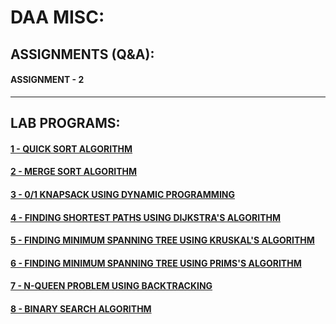 # DAA MISC:

## ASSIGNMENTS (Q&A):
#### ASSIGNMENT - 2
---

## LAB PROGRAMS:
#### [1 - QUICK SORT ALGORITHM](./lab_programs/e1.md#ex-1---quick-sort-algorithm)
#### [2 - MERGE SORT ALGORITHM](./lab_programs/e2.md#ex-1---merge-sort-algorithm)
#### [3 - 0/1 KNAPSACK USING DYNAMIC PROGRAMMING](./lab_programs/e3.md#ex-3---01-knapsack-using-dynamic-programming)
#### [4 - FINDING SHORTEST PATHS USING DIJKSTRA'S ALGORITHM](./lab_programs/e4.md#ex-4---finding-shortest-paths-using-dijkstras-algorithm)
#### [5 - FINDING MINIMUM SPANNING TREE USING KRUSKAL'S ALGORITHM](./lab_programs/e5.md#ex-5---finding-minimum-spanning-tree-using-kruskals-algorithm)
#### [6 - FINDING MINIMUM SPANNING TREE USING PRIMS'S ALGORITHM](./lab_programs/e6.md#ex-6---finding-minimum-spanning-tree-using-primss-algorithm)
#### [7 - N-QUEEN PROBLEM USING BACKTRACKING](./lab_programs/e7.md#ex-7---n-queen-problem-using-backtracking)
#### [8 - BINARY SEARCH ALGORITHM](./lab_programs/e8.md#ex-8---binary-search-algorithm)
